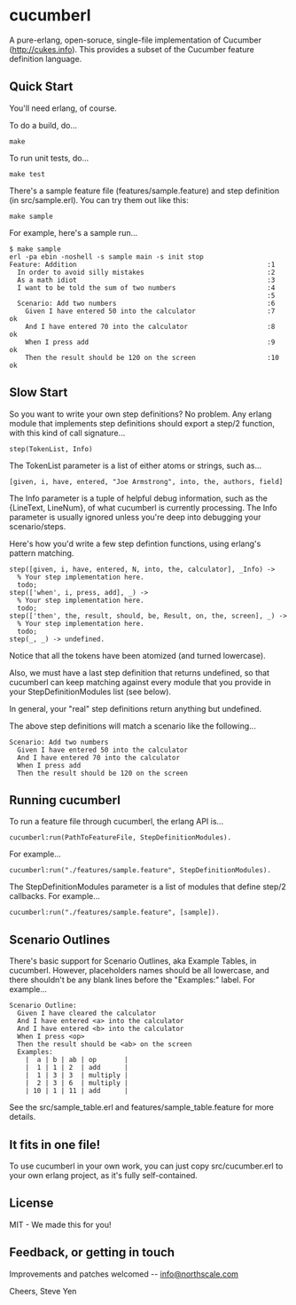 # cucumberl

A pure-erlang, open-soruce, single-file implementation of Cucumber
(http://cukes.info).  This provides a subset of the Cucumber feature
definition language.

## Quick Start

You'll need erlang, of course.

To do a build, do...

    make

To run unit tests, do...

    make test

There's a sample feature file (features/sample.feature) and step
definition (in src/sample.erl).  You can try them out like this:

    make sample

For example, here's a sample run...

    $ make sample
    erl -pa ebin -noshell -s sample main -s init stop
    Feature: Addition                                                :1
      In order to avoid silly mistakes                               :2
      As a math idiot                                                :3
      I want to be told the sum of two numbers                       :4
                                                                     :5
      Scenario: Add two numbers                                      :6
        Given I have entered 50 into the calculator                  :7    ok
        And I have entered 70 into the calculator                    :8    ok
        When I press add                                             :9    ok
        Then the result should be 120 on the screen                  :10   ok

## Slow Start

So you want to write your own step definitions?  No problem.  Any
erlang module that implements step definitions should export a step/2
function, with this kind of call signature...

    step(TokenList, Info)

The TokenList parameter is a list of either atoms or strings, such as...

    [given, i, have, entered, "Joe Armstrong", into, the, authors, field]

The Info parameter is a tuple of helpful debug information, such as
the {LineText, LineNum}, of what cucumberl is currently processing.
The Info parameter is usually ignored unless you're deep into
debugging your scenario/steps.

Here's how you'd write a few step defintion functions, using erlang's
pattern matching.

    step([given, i, have, entered, N, into, the, calculator], _Info) ->
      % Your step implementation here.
      todo;
    step(['when', i, press, add], _) ->
      % Your step implementation here.
      todo;
    step(['then', the, result, should, be, Result, on, the, screen], _) ->
      % Your step implementation here.
      todo;
    step(_, _) -> undefined.

Notice that all the tokens have been atomized (and turned lowercase).

Also, we must have a last step definition that returns undefined,
so that cucumberl can keep matching against every module that
you provide in your StepDefinitionModules list (see below).

In general, your "real" step definitions return anything but
undefined.

The above step definitions will match a scenario like the following...

    Scenario: Add two numbers
      Given I have entered 50 into the calculator
      And I have entered 70 into the calculator
      When I press add
      Then the result should be 120 on the screen

## Running cucumberl

To run a feature file through cucumberl, the erlang API is...

    cucumberl:run(PathToFeatureFile, StepDefinitionModules).

For example...

    cucumberl:run("./features/sample.feature", StepDefinitionModules).

The StepDefinitionModules parameter is a list of modules that define
step/2 callbacks.  For example...

    cucumberl:run("./features/sample.feature", [sample]).

## Scenario Outlines

There's basic support for Scenario Outlines, aka Example Tables, in
cucumberl.  However, placeholders names should be all lowercase, and
there shouldn't be any blank lines before the "Examples:" label.  For
example...

    Scenario Outline:
      Given I have cleared the calculator
      And I have entered <a> into the calculator
      And I have entered <b> into the calculator
      When I press <op>
      Then the result should be <ab> on the screen
      Examples:
        |  a | b | ab | op       |
        |  1 | 1 | 2  | add      |
        |  1 | 3 | 3  | multiply |
        |  2 | 3 | 6  | multiply |
        | 10 | 1 | 11 | add      |

See the src/sample_table.erl and features/sample_table.feature for
more details.

## It fits in one file!

To use cucumberl in your own work, you can just copy src/cucumber.erl
to your own erlang project, as it's fully self-contained.

## License

MIT - We made this for you!

## Feedback, or getting in touch

Improvements and patches welcomed -- info@northscale.com

Cheers,
Steve Yen


